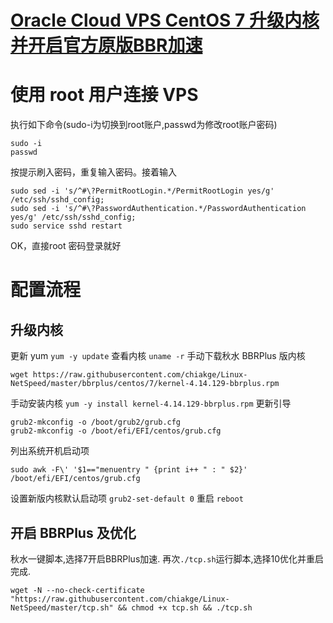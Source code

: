 # [Oracle Cloud VPS CentOS 7 升级内核并开启官方原版BBR加速](https://github.com/yyaf/yyaf-blog/issues/6)

# 使用 root 用户连接 VPS
执行如下命令(sudo-i为切换到root账户,passwd为修改root账户密码)
```
sudo -i
passwd
```
按提示刷入密码，重复输入密码。接着输入 
```
sudo sed -i 's/^#\?PermitRootLogin.*/PermitRootLogin yes/g' /etc/ssh/sshd_config;
sudo sed -i 's/^#\?PasswordAuthentication.*/PasswordAuthentication yes/g' /etc/ssh/sshd_config;
sudo service sshd restart
```
OK，直接root 密码登录就好

# 配置流程
## 升级内核
更新 yum
```yum -y update```
查看内核
```uname -r```
手动下载秋水 BBRPlus 版内核
```
wget https://raw.githubusercontent.com/chiakge/Linux-NetSpeed/master/bbrplus/centos/7/kernel-4.14.129-bbrplus.rpm
```
手动安装内核
```yum -y install kernel-4.14.129-bbrplus.rpm```
更新引导
```
grub2-mkconfig -o /boot/grub2/grub.cfg
grub2-mkconfig -o /boot/efi/EFI/centos/grub.cfg
```
列出系统开机启动项
```
sudo awk -F\' '$1=="menuentry " {print i++ " : " $2}' /boot/efi/EFI/centos/grub.cfg
```
设置新版内核默认启动项
```grub2-set-default 0```
重启
```reboot```
## 开启 BBRPlus 及优化
秋水一键脚本,选择7开启BBRPlus加速.
再次`./tcp.sh`运行脚本,选择10优化并重启完成.
```
wget -N --no-check-certificate "https://raw.githubusercontent.com/chiakge/Linux-NetSpeed/master/tcp.sh" && chmod +x tcp.sh && ./tcp.sh
```